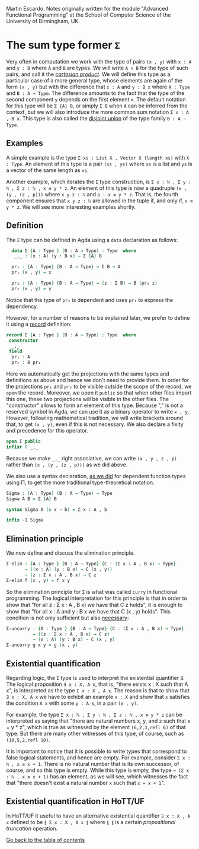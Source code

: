 
Martin Escardo.
Notes originally written for the module "Advanced Functional Programming"
at the School of Computer Science of the University of Birmingham, UK.


<!--
```agda
{-# OPTIONS --without-K --safe #-}

module sums where

open import general-notation
```
-->
# The sum type former `Σ`

Very often in computation we work with the type of pairs `(x , y)` with `x : A` and `y : B` where `A` and `B` are types. We will write `A × B` for the type of such pairs, and call it the [*cartesian product*](https://en.wikipedia.org/wiki/Cartesian_product). We will define this type as a particular case of a more general type, whose elements are again of the form `(x , y)` but with the difference that `x : A` and `y : B x` where `A : Type` and `B : A → Type`. The difference amounts to the fact that the type of the second component `y` depends on the first element `x`. The default notation for this type will be `Σ {A} B`, or simply `Σ B` when `A` can be inferred from the context, but we will also introduce the more common sum notation `Σ x ꞉ A , B x`. This type is also called the [disjoint union](https://en.wikipedia.org/wiki/Disjoint_union) of the type family `B : A → Type`.

## Examples

A simple example is the type `Σ xs ꞉ List X , Vector X (length xs)` with `X : Type`. An element of this type is a pair `(xs , ys)` where `xs` is a list and `ys` is a vector of the same length as `xs`.

Another example, which iterates the `Σ` type construction, is `Σ x : ℕ , Σ y : ℕ , Σ z : ℕ , x ≡ y * z`. An element of this type is now a quadruple `(x , (y , (z , p)))` where `x y z : ℕ` and `p : x ≡ y * z`. That is, the fourth component ensures that `x y z : ℕ` are allowed in the tuple if, and only if, `x ≡ y * z`. We will see more interesting examples shortly.

## Definition

The `Σ` type can be defined in Agda using a `data` declaration as follows:
<!--
```agda
module _ where
 private
```
-->
```agda
  data Σ {A : Type } (B : A → Type) : Type  where
   _,_ : (x : A) (y : B x) → Σ {A} B

  pr₁ : {A : Type} {B : A → Type} → Σ B → A
  pr₁ (x , y) = x

  pr₂ : {A : Type} {B : A → Type} → (z : Σ B) → B (pr₁ z)
  pr₂ (x , y) = y
  ```
Notice that the type of `pr₂` is dependent and uses `pr₁` to express the dependency.

However, for a number of reasons to be explained later, we prefer to define it using a [record](https://agda.readthedocs.io/en/latest/language/record-types.html) definition:

```agda
record Σ {A : Type } (B : A → Type) : Type  where
 constructor
  _,_
 field
  pr₁ : A
  pr₂ : B pr₁
```

Here we automatically get the projections with the same types and definitions as above and hence we don't need to provide them. In order for the projections `pr₁` and `pr₂` to be visible outside the scope of the record, we `open` the record. Moreover, we open it `public` so that when other files import this one, these two projections will be visible in the other files. The "constructor" allows to form an element of this type. Because "," is not a reserved symbol in Agda, we can use it as a binary operator to write `x , y`. However, following mathematical tradition, we will write brackets around that, to get `(x , y)`, even if this is not necessary. We also declare a fixity and precedence for this operator.

```agda
open Σ public
infixr 0 _,_
```
Because we make `_,_` right associative, we can write `(x , y , z , p)` rather than `(x , (y , (z , p)))` as we did above.

We also use a syntax declaration, [as we did](products.lagda.md) for dependent function types using Π, to get the more traditional type-theoretical notation.
```agda
Sigma : (A : Type) (B : A → Type) → Type
Sigma A B = Σ {A} B

syntax Sigma A (λ x → b) = Σ x ꞉ A , b

infix -1 Sigma
```

## Elimination principle

We now define and discuss the elimination principle.
```agda
Σ-elim : {A : Type } {B : A → Type} {C : (Σ x ꞉ A , B x) → Type}
       → ((x : A) (y : B x) → C (x , y))
       → (z : Σ x ꞉ A , B x) → C z
Σ-elim f (x , y) = f x y
```
So the elimination principle for `Σ` is what was called `curry` in functional programming. The logical interpretation for this principle is that in order to show that "for all z : Σ x ꞉ A , B x) we have that C z holds", it is enough to show that "for all x : A and y : B x we have that C (x , y) holds". This condition is not only sufficient but also [necessary](https://en.wikipedia.org/wiki/Necessity_and_sufficiency):
```agda
Σ-uncurry : {A : Type } {B : A → Type} {C : (Σ x ꞉ A , B x) → Type}
          → ((z : Σ x ꞉ A , B x) → C z)
          → (x : A) (y : B x) → C (x , y)
Σ-uncurry g x y = g (x , y)
```

## Existential quantification

Regarding logic, the `Σ` type is used to interpret the existential quantifier `∃`. The logical proposition `∃ x : X, A x`,  that is, "there exists x : X such that A x", is interpreted as the type `Σ x ꞉ X , A x`. The reason is that to show that `∃ x : X, A x` we have to exhibit an example `x : X` and  show that `x` satisfies the condition `A x` with some `y : A x`, in a pair `(x , y)`.

For example, the type `Σ x : ℕ , Σ y : ℕ , Σ z : ℕ , x ≡ y * z` can be interpreted as saying that "there are natural numbers x, y, and z such that x = y * z", which is true as witnessed by the element `(6,2,3,refl 6)` of that type. But there are many other witnesses of this type, of course, such as `(10,5,2,refl 10)`.

It is important to notice that it is possible to write types that correspond to false logical statements, and hence are empty. For example, consider `Σ x : ℕ , x ≡ x + 1`. There is no natural number that is its own successor, of course, and so this type is empty. While this type is empty, the type `¬ (Σ x : ℕ , x ≡ x + 1)` has an element, as we will see, which witnesses the fact that "there doesn't exist a natural number `x` such that `x = x + 1`".

## Existential quantification in HoTT/UF

In HoTT/UF it useful to have an alternative existential quantifier `∃ x : X , A x` defined to be `∥ Σ x : X , A x ∥` where `∥_∥` is a certain *propositional truncation* operation.

[Go back to the table of contents](https://martinescardo.github.io/HoTTEST-Summer-School/)
